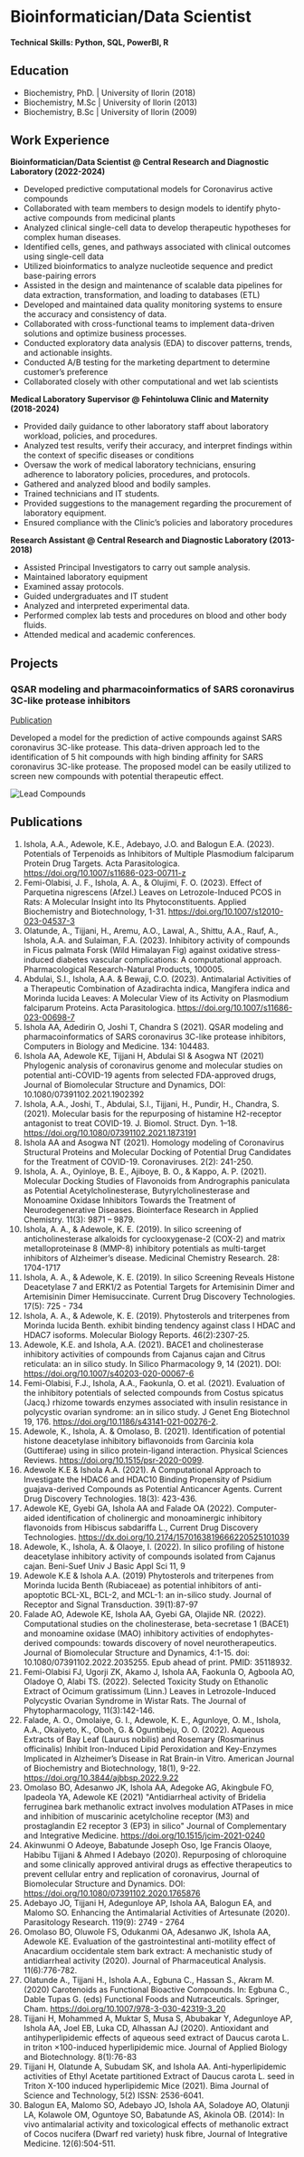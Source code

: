 # Bioinformatician/Data Scientist
#### Technical Skills: Python, SQL, PowerBI, R

## Education
- Biochemistry, PhD. | University of Ilorin (2018)								       		
- Biochemistry, M.Sc | University of Ilorin (2013)	 			        		
- Biochemistry, B.Sc | University of Ilorin (2009)


## Work Experience
**Bioinformatician/Data Scientist @ Central Research and Diagnostic Laboratory (2022-2024)**
- Developed predictive computational models for Coronavirus active compounds
- Collaborated with team members to design models to identify phyto-active compounds from medicinal plants
- Analyzed clinical single-cell data to develop therapeutic hypotheses for complex human diseases.
- Identified cells, genes, and pathways associated with clinical outcomes using single-cell data
- Utilized bioinformatics to analyze nucleotide sequence and predict base-pairing errors
- Assisted in the design and maintenance of scalable data pipelines for data extraction, transformation, and loading to databases (ETL)
- Developed and maintained data quality monitoring systems to ensure the accuracy and consistency of data.
- Collaborated with cross-functional teams to implement data-driven solutions and optimize business processes. 
- Conducted exploratory data analysis (EDA) to discover patterns, trends, and actionable insights.
- Conducted A/B testing for the marketing department to determine customer’s preference
- Collaborated closely with other computational and wet lab scientists

**Medical Laboratory Supervisor @ Fehintoluwa Clinic and Maternity (2018-2024)**
- Provided daily guidance to other laboratory staff about laboratory workload, policies, and procedures.
- Analyzed test results, verify their accuracy, and interpret findings within the context of specific diseases or conditions
- Oversaw the work of medical laboratory technicians, ensuring adherence to laboratory policies, procedures, and protocols.
- Gathered and analyzed blood and bodily samples.
- Trained technicians and IT students.
- Provided suggestions to the management regarding the procurement of laboratory equipment.
- Ensured compliance with the Clinic’s policies and laboratory procedures
  
**Research Assistant @ Central Research and Diagnostic Laboratory (2013-2018)**
- Assisted Principal Investigators to carry out sample analysis.
- Maintained laboratory equipment
- Examined assay protocols.
- Guided undergraduates and IT student
- Analyzed and interpreted experimental data.
- Performed complex lab tests and procedures on blood and other body fluids.
- Attended medical and academic conferences.

## Projects
### QSAR modeling and pharmacoinformatics of SARS coronavirus 3C-like protease inhibitors
[Publication](https://www.sciencedirect.com/science/article/pii/S0010482521002778?via%3Dihub)

Developed a model for the prediction of active compounds against SARS coronavirus 3C-like protease. This data-driven approach led to the identification of 5 hit compounds with high binding affinity for SARS coronavirus 3C-like protease. The proposed model can be easily utilized to screen new compounds with potential therapeutic effect.

![Lead Compounds](/assets/model.jpg)

## Publications
1. Ishola, A.A., Adewole, K.E., Adebayo, J.O. and Balogun E.A. (2023). Potentials of Terpenoids as Inhibitors of Multiple Plasmodium falciparum Protein Drug Targets. Acta Parasitologica. https://doi.org/10.1007/s11686-023-00711-z
2. Femi-Olabisi, J. F., Ishola, A. A., & Olujimi, F. O. (2023). Effect of Parquetina nigrescens (Afzel.) Leaves on Letrozole-Induced PCOS in Rats: A Molecular Insight into Its Phytoconstituents. Applied Biochemistry and Biotechnology, 1-31. https://doi.org/10.1007/s12010-023-04537-3
3. Olatunde, A., Tijjani, H., Aremu, A.O., Lawal, A., Shittu, A.A., Rauf, A., Ishola, A.A. and Sulaiman, F.A. (2023). Inhibitory activity of compounds in Ficus palmata Forsk (Wild Himalayan Fig) against oxidative stress-induced diabetes vascular complications: A computational approach. Pharmacological Research-Natural Products, 100005.
4. Abdulai, S.I., Ishola, A.A. & Bewaji, C.O. (2023). Antimalarial Activities of a Therapeutic Combination of Azadirachta indica, Mangifera indica and Morinda lucida Leaves: A Molecular View of its Activity on Plasmodium falciparum Proteins. Acta Parasitologica. https://doi.org/10.1007/s11686-023-00698-7
5. Ishola AA, Adedirin O, Joshi T, Chandra S (2021).  QSAR modeling and pharmacoinformatics of SARS coronavirus 3C-like protease inhibitors, Computers in Biology and Medicine. 134: 104483.
6. Ishola AA, Adewole KE, Tijjani H, Abdulai SI & Asogwa NT (2021) Phylogenic analysis of coronavirus genome and molecular studies on potential anti-COVID-19 agents from selected FDA-approved drugs, Journal of Biomolecular Structure and Dynamics, DOI: 10.1080/07391102.2021.1902392
7. Ishola, A.A., Joshi, T., Abdulai, S.I., Tijjani, H., Pundir, H., Chandra, S. (2021). Molecular basis for the repurposing of histamine H2-receptor antagonist to treat COVID-19. J. Biomol. Struct. Dyn. 1–18. https://doi.org/10.1080/07391102.2021.1873191
8. Ishola AA and Asogwa NT (2021). Homology modeling of Coronavirus Structural Proteins and Molecular Docking of Potential Drug Candidates for the Treatment of COVID-19. Coronaviruses. 2(2): 241-250.
9. Ishola, A. A., Oyinloye, B. E., Ajiboye, B. O., & Kappo, A. P. (2021). Molecular Docking Studies of Flavonoids from Andrographis paniculata as Potential Acetylcholinesterase, Butyrylcholinesterase and Monoamine Oxidase Inhibitors Towards the Treatment of Neurodegenerative Diseases. Biointerface Research in Applied Chemistry. 11(3): 9871 – 9879.
10. Ishola, A. A., & Adewole, K. E. (2019). In silico screening of anticholinesterase alkaloids for cyclooxygenase-2 (COX-2) and matrix metalloproteinase 8 (MMP-8) inhibitory potentials as multi-target inhibitors of Alzheimer’s disease. Medicinal Chemistry Research. 28: 1704-1717
11. Ishola, A. A., & Adewole, K. E.  (2019). In silico Screening Reveals Histone Deacetylase 7 and ERK1/2 as Potential Targets for Artemisinin Dimer and Artemisinin Dimer Hemisuccinate. Current Drug Discovery Technologies. 17(5): 725 - 734
12. Ishola, A. A., & Adewole, K. E. (2019). Phytosterols and triterpenes from Morinda lucida Benth. exhibit binding tendency against class I HDAC and HDAC7 isoforms. Molecular Biology Reports. 46(2):2307-25.
13. Adewole, K.E. and Ishola, A.A. (2021). BACE1 and cholinesterase inhibitory activities of compounds from Cajanus cajan and Citrus reticulata: an in silico study. In Silico Pharmacology 9, 14 (2021). DOI: https://doi.org/10.1007/s40203-020-00067-6
14. Femi-Olabisi, F.J., Ishola, A.A., Faokunla, O. et al. (2021). Evaluation of the inhibitory potentials of selected compounds from Costus spicatus (Jacq.) rhizome towards enzymes associated with insulin resistance in polycystic ovarian syndrome: an in silico study. J Genet Eng Biotechnol 19, 176. https://doi.org/10.1186/s43141-021-00276-2.
15. Adewole, K., Ishola, A. & Omolaso, B. (2021). Identification of potential histone deacetylase inhibitory biflavonoids from Garcinia kola (Guttiferae) using in silico protein-ligand interaction. Physical Sciences Reviews. https://doi.org/10.1515/psr-2020-0099.
16. Adewole K.E & Ishola A.A. (2021). A Computational Approach to Investigate the HDAC6 and HDAC10 Binding Propensity of Psidium guajava-derived Compounds as Potential Anticancer Agents. Current Drug Discovery Technologies. 18(3): 423-436.
17. Adewole KE, Gyebi GA, Ishola AA and Falade OA (2022). Computer-aided identification of cholinergic and monoaminergic inhibitory flavonoids from Hibiscus sabdariffa L., Current Drug Discovery Technologies. https://dx.doi.org/10.2174/1570163819666220525101039
18. Adewole, K., Ishola, A. & Olaoye, I. (2022). In silico profiling of histone deacetylase inhibitory activity of compounds isolated from Cajanus cajan. Beni-Suef Univ J Basic Appl Sci 11, 9
19. Adewole K.E & Ishola A.A. (2019) Phytosterols and triterpenes from Morinda lucida Benth (Rubiaceae) as potential inhibitors of anti-apoptotic BCL-XL, BCL-2, and MCL-1: an in-silico study. Journal of Receptor and Signal Transduction. 39(1):87-97
20. Falade AO, Adewole KE, Ishola AA, Gyebi GA, Olajide NR. (2022). Computational studies on the cholinesterase, beta-secretase 1 (BACE1) and monoamine oxidase (MAO) inhibitory activities of endophytes-derived compounds: towards discovery of novel neurotherapeutics. Journal of Biomolecular Structure and Dynamics, 4:1-15. doi: 10.1080/07391102.2022.2035255. Epub ahead of print. PMID: 35118932.
21. Femi-Olabisi FJ, Ugorji ZK, Akamo J, Ishola AA, Faokunla O, Agboola AO, Oladoye O, Alabi TS. (2022). Selected Toxicity Study on Ethanolic Extract of Ocimum gratissimum (Linn.) Leaves in Letrozole-Induced Polycystic Ovarian Syndrome in Wistar Rats. The Journal of Phytopharmacology, 11(3):142-146.
22. Falade, A. O., Omolaiye, G. I., Adewole, K. E., Agunloye, O. M., Ishola, A.A., Okaiyeto, K., Oboh, G. & Oguntibeju, O. O. (2022). Aqueous Extracts of Bay Leaf (Laurus nobilis) and Rosemary (Rosmarinus officinalis) Inhibit Iron-Induced Lipid Peroxidation and Key-Enzymes Implicated in Alzheimer’s Disease in Rat Brain-in Vitro. American Journal of Biochemistry and Biotechnology, 18(1), 9-22. https://doi.org/10.3844/ajbbsp.2022.9.22
23. Omolaso BO, Adesanwo JK, Ishola AA, Adegoke AG, Akingbule FO, Ipadeola YA, Adewole KE (2021) "Antidiarrheal activity of Bridelia ferruginea bark methanolic extract involves modulation ATPases in mice and inhibition of muscarinic acetylcholine receptor (M3) and prostaglandin E2 receptor 3 (EP3) in silico" Journal of Complementary and Integrative Medicine. https://doi.org/10.1515/jcim-2021-0240
24. Akinwunmi O Adeoye, Babatunde Joseph Oso, Ige Francis Olaoye, Habibu Tijjani & Ahmed I Adebayo (2020). Repurposing of chloroquine and some clinically approved antiviral drugs as effective therapeutics to prevent cellular entry and replication of coronavirus, Journal of Biomolecular Structure and Dynamics.  DOI: https://doi.org/10.1080/07391102.2020.1765876
25. Adebayo JO, Tijjani H, Adegunloye AP, Ishola AA, Balogun EA, and Malomo SO. Enhancing the Antimalarial Activities of Artesunate (2020). Parasitology Research. 119(9): 2749 - 2764
26. Omolaso BO, Oluwole FS, Odukanmi OA, Adesanwo JK, Ishola AA, Adewole KE. Evaluation of the gastrointestinal anti-motility effect of Anacardium occidentale stem bark extract: A mechanistic study of antidiarrheal activity (2020). Journal of Pharmaceutical Analysis. 11(6):776-782.
27. Olatunde A., Tijjani H., Ishola A.A., Egbuna C., Hassan S., Akram M. (2020) Carotenoids as Functional Bioactive Compounds. In: Egbuna C., Dable Tupas G. (eds) Functional Foods and Nutraceuticals. Springer, Cham. https://doi.org/10.1007/978-3-030-42319-3_20
28. Tijjani H, Mohammed A, Muktar S, Musa S, Abubakar Y, Adegunloye AP, Ishola AA, Joel EB, Luka CD, Alhassan AJ (2020). Antioxidant and antihyperlipidemic effects of aqueous seed extract of Daucus carota L. in triton ×100-induced hyperlipidemic mice. Journal of Applied Biology and Biotechnology. 8(1):76-83
29. Tijjani H, Olatunde A, Subudam SK, and Ishola AA. Anti-hyperlipidemic activities of Ethyl Acetate partitioned Extract of Daucus carota L. seed in Triton X-100 induced hyperlipidemic Mice (2021). Bima Journal of Science and Technology, 5(2) ISSN: 2536-6041.
30. Balogun EA, Malomo SO, Adebayo JO, Ishola AA, Soladoye AO, Olatunji LA, Kolawole OM, Oguntoye SO, Babatunde AS, Akinola OB. (2014): In vivo antimalarial activity and toxicological effects of methanolic extract of Cocos nucifera (Dwarf red variety) husk fibre, Journal of Integrative Medicine. 12(6):504-511.

